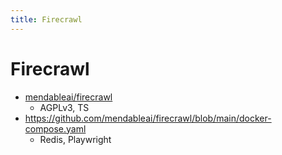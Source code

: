 ```yaml
---
title: Firecrawl
---
```


# Firecrawl

- [mendableai/firecrawl](https://github.com/mendableai/firecrawl)
  - AGPLv3, TS
- https://github.com/mendableai/firecrawl/blob/main/docker-compose.yaml
  - Redis, Playwright
